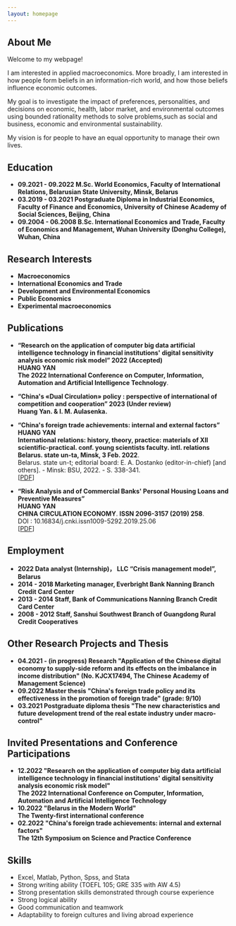 ```yaml
---
layout: homepage
---
```


## About Me

Welcome to my webpage! 

I am interested in applied macroeconomics. More broadly, I am interested in how people form beliefs in an information-rich world, and how those beliefs influence economic outcomes. 

My goal is to investigate the impact of preferences, personalities, and decisions on economic, health, labor market, and environmental outcomes using bounded rationality methods to solve problems,such as social and business, economic and environmental sustainability. 
 
My vision is for people to have an equal opportunity to manage their own lives. 

## Education
- **09.2021 - 09.2022     M.Sc. World Economics, Faculty of International Relations, Belarusian State University, Minsk, Belarus**
- **03.2019 - 03.2021     Postgraduate Diploma in Industrial Economics, Faculty of Finance and Economics, University of Chinese Academy of Social Sciences, Beijing, China**
- **09.2004 - 06.2008     B.Sc. International Economics and Trade, Faculty of  Economics and Management, Wuhan University (Donghu College), Wuhan, China**

## Research Interests

- **Macroeconomics** 
- **International Economics and Trade**
- **Development and Environmental Economics**
- **Public Economics**
- **Experimental macroeconomics**

## Publications

- **“Research on the application of computer big data artificial intelligence technology in financial institutions' digital sensitivity analysis economic risk model” 2022 (Accepted)**
  <br>
  **HUANG YAN**
  <br>
   **The 2022 International Conference on Computer, Information, Automation and Artificial Intelligence Technology**.
   <br>
  
- **“China's «Dual Circulation» policy : perspective of international of competition and cooperation” 2023 (Under review)**
  <br>
  **Huang Yan. & I. M. Aulasenka.**
  <br>
  
- **“China's foreign trade achievements: internal and external factors”**
  <br>
  **HUANG YAN**
  <br>
   **International relations: history, theory, practice: materials of XII scientific-practical. conf. young scientists faculty. intl. relations Belarus. state un-ta, Minsk, 3 Feb. 2022**.
   <br>
  Belarus. state un-t; editorial board: E. A. Dostanko (editor-in-chief) [and others]. - Minsk: BSU, 2022. - S. 338-341.
  <br>
  [[PDF](https://elib.bsu.by/bitstream/123456789/278697/1/338-341.pdf)] 

- **“Risk Analysis and of Commercial Banks' Personal Housing Loans and Preventive Measures”**
  <br>
  **HUANG YAN**
  <br>
  **CHINA CIRCULATION ECONOMY**. **ISSN 2096-3157 (2019) 258**.
  <br>
  DOI : 10.16834/j.cnki.issn1009-5292.2019.25.06
  <br>
  [[PDF](https://kns.cnki.net/kcms/detail/detail.aspx?doi=10.16834/j.cnki.issn1009-5292.2019.25.068)]

## Employment
- **2022              Data analyst (Internship)， LLC “Crisis management model”, Belarus**
- **2014 - 2018   Marketing manager,  Everbright Bank Nanning Branch Credit Card Center**
- **2013 - 2014   Staff, Bank of Communications Nanning Branch Credit Card Center**
- **2008 - 2012   Staff, Sanshui Southwest Branch of Guangdong Rural Credit Cooperatives**

## Other Research Projects and Thesis
- **04.2021 - (in progress)       Research "Application of the Chinese digital economy to supply-side reform and its effects on the imbalance in income distribution" (No. KJCX17494, The Chinese Academy of Management Science)**
- **09.2022                       Master thesis "China's foreign trade policy and its effectiveness in the promotion of foreign trade" (grade: 9/10)**
- **03.2021                       Postgraduate diploma thesis "The new characteristics and future development trend of the real estate industry under macro-control"**

## Invited Presentations and Conference Participations
- **12.2022       "Research on the application of computer big data artificial intelligence technology in financial institutions' digital sensitivity analysis economic risk model"**
  <br>
 **The 2022 International Conference on Computer, Information, Automation and Artificial Intelligence Technology**
  <br>
- **10.2022       "Belarus in the Modern World"**
  <br>
 **The Twenty-first international conference**
  <br>
- **02.2022       "China's foreign trade achievements: internal and external factors"**
  <br>
 **The 12th Symposium on Science and Practice Conference**
  <br>
 
## Skills
- Excel, Matlab, Python, Spss, and Stata
- Strong writing ability (TOEFL 105; GRE 335 with AW 4.5)
- Strong presentation skills demonstrated through course experience
- Strong logical ability
- Good communication and teamwork
- Adaptability to foreign cultures and living abroad experience


